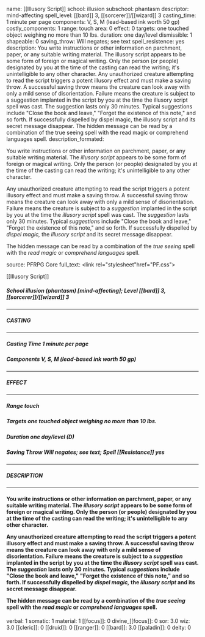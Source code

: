 name: [[Illusory Script]]
school: illusion
subschool: phantasm
descriptor: mind-affecting
spell_level: [[bard]] 3, [[sorcerer]]/[[wizard]] 3
casting_time: 1 minute per page
components: V, S, M (lead-based ink worth 50 gp)
costly_components: 1
range: touch
area: 0
effect: 0
targets: one touched object weighing no more than 10 lbs.
duration: one day/level
dismissible: 1
shapeable: 0
saving_throw: Will negates; see text
spell_resistence: yes
description: You write instructions or other information on parchment, paper, or any suitable writing material. The illusory script appears to be some form of foreign or magical writing. Only the person (or people) designated by you at the time of the casting can read the writing; it's unintelligible to any other character.  Any unauthorized creature attempting to read the script triggers a potent illusory effect and must make a saving throw. A successful saving throw means the creature can look away with only a mild sense of disorientation. Failure means the creature is subject to a suggestion implanted in the script by you at the time the illusory script spell was cast. The suggestion lasts only 30 minutes. Typical suggestions include "Close the book and leave," "Forget the existence of this note," and so forth. If successfully dispelled by dispel magic, the illusory script and its secret message disappear.  The hidden message can be read by a combination of the true seeing spell with the read magic or comprehend languages spell.
description_formated: <p>You write instructions or other information on parchment, paper, or any suitable writing material. The <i>illusory script</i> appears to be some form of foreign or magical writing. Only the person (or people) designated by you at the time of the casting can read the writing; it's unintelligible to any other character.</p><p>Any unauthorized creature attempting to read the script triggers a potent illusory effect and must make a saving throw. A successful saving throw means the creature can look away with only a mild sense of disorientation. Failure means the creature is subject to a <i>suggestion</i> implanted in the script by you at the time the <i>illusory script</i> spell was cast. The <i>suggestion</i> lasts only 30 minutes. Typical <i>suggestion</i>s include "Close the book and leave," "Forget the existence of this note," and so forth. If successfully dispelled by <i>dispel magic,</i> the <i>illusory script</i> and its secret message disappear.</p><p>The hidden message can be read by a combination of the <i>true seeing</i> spell with the <i>read magic</i> or <i>comprehend languages</i> spell.</p>
source: PFRPG Core
full_text: <link rel="stylesheet"href="PF.css"><div class="heading"><p class="alignleft">[[Illusory Script]]</p><div style="clear: both;"></div></div><div><h5><b>School </b>illusion (phantasm) [mind-affecting]; <b>Level </b>[[bard]] 3, [[sorcerer]]/[[wizard]] 3</h5></div><hr/><div><h5><b>CASTING</b></h5></div><hr/><div><h5><b>Casting Time </b>1 minute per page</h5><h5><b>Components </b>V, S, M (lead-based ink worth 50 gp)</h5></div><hr/><div><h5><b>EFFECT</b></h5></div><hr/><div><h5><b>Range </b>touch</h5><h5><b>Targets </b>one touched object weighing no more than 10 lbs.</h5><h5><b>Duration </b>one day/level (D)</h5><h5><b>Saving Throw </b>Will negates; see text; <b>Spell [[Resistance]] </b>yes</h5></div><hr/><div><h5><b>DESCRIPTION</b></h5></div><hr/><div><h4><p>You write instructions or other information on parchment, paper, or any suitable writing material. The <i>illusory script</i> appears to be some form of foreign or magical writing. Only the person (or people) designated by you at the time of the casting can read the writing; it's unintelligible to any other character.</p><p>Any unauthorized creature attempting to read the script triggers a potent illusory effect and must make a saving throw. A successful saving throw means the creature can look away with only a mild sense of disorientation. Failure means the creature is subject to a <i>suggestion</i> implanted in the script by you at the time the <i>illusory script</i> spell was cast. The <i>suggestion</i> lasts only 30 minutes. Typical <i>suggestion</i>s include "Close the book and leave," "Forget the existence of this note," and so forth. If successfully dispelled by <i>dispel magic,</i> the <i>illusory script</i> and its secret message disappear.</p><p>The hidden message can be read by a combination of the <i>true seeing</i> spell with the <i>read magic</i> or <i>comprehend languages</i> spell.</p></h4></div>
verbal: 1
somatic: 1
material: 1
[[focus]]: 0
divine_[[focus]]: 0
sor: 3.0
wiz: 3.0
[[cleric]]: 0
[[druid]]: 0
[[ranger]]: 0
[[bard]]: 3.0
[[paladin]]: 0
deity: 0
